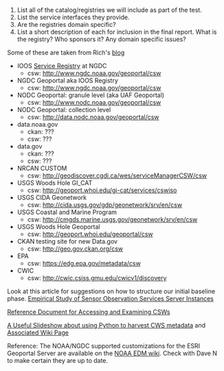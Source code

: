 1. List all of the catalog/registries we will include as part of the test.
2. List the service interfaces they provide.
3. Are the registries domain specific?
4. List a short description of each for inclusion in the final report.  What is the registry?  Who sponsors it?  Any domain specific issues?  

Some of these are taken from Rich's [blog](http://rsignell-usgs.github.io/blog/blog/2014/01/15/csw_ngdc_dap/)

* IOOS [Service Registry](https://geo-ide.noaa.gov/wiki/index.php?title=ESRI_Geoportal#IOOS_WAFs) at NGDC
  * csw: http://www.ngdc.noaa.gov/geoportal/csw
* NGDC Geoportal aka IOOS Registry
  * csw: http://www.ngdc.noaa.gov/geoportal/csw
* NODC Geoportal: granule level (aka UAF Geoportal)
   * csw: http://www.nodc.noaa.gov/geoportal/csw 
* NODC Geoportal: collection level 
   * csw: http://data.nodc.noaa.gov/geoportal/csw  
* data.noaa.gov
   * ckan: ???
   * csw: ???
* data.gov
   * ckan: ???
   * csw: ???
* NRCAN CUSTOM
   * csw: http://geodiscover.cgdi.ca/wes/serviceManagerCSW/csw
* USGS Woods Hole GI_CAT
   * csw: http://geoport.whoi.edu/gi-cat/services/cswiso
* USGS CIDA Geonetwork
   * csw: http://cida.usgs.gov/gdp/geonetwork/srv/en/csw
* USGS Coastal and Marine Program
   * csw: http://cmgds.marine.usgs.gov/geonetwork/srv/en/csw 
* USGS Woods Hole Geoportal
   * csw: http://geoport.whoi.edu/geoportal/csw
* CKAN testing site for new Data.gov
   * csw: http://geo.gov.ckan.org/csw  
* EPA
   * csw: https://edg.epa.gov/metadata/csw
* CWIC
   * csw: http://cwic.csiss.gmu.edu/cwicv1/discovery

Look at this article for suggestions on how to structure our initial baseline phase.  [Empirical Study of Sensor Observation Services Server Instances](http://arxiv.org/ftp/arxiv/papers/1109/1109.4503.pdf)

[Reference Document for Accessing and Examining CSWs](https://drive.google.com/file/d/0B8p4sUXIeKn1WFdYOXhqRFNUZXc/edit?usp=sharing)

[A Useful Slideshow about using Python to harvest CWS metadata](http://pycsw.org/publications/foss4g2013/#/) and [Associated Wiki Page](https://github.com/geopython/pycsw/wiki)

Reference: The NOAA/NGDC supported customizations for the ESRI Geoportal Server are available on the [NOAA EDM wiki](https://geo-ide.noaa.gov/wiki/index.php?title=ESRI_Geoportal#ISO_19115-2_support).  Check with Dave N to make certain they are up to date.